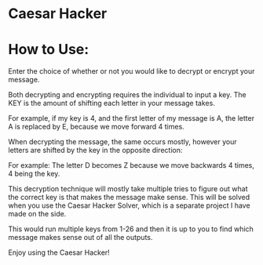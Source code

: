 # Caesar Hacker

# How to Use:

Enter the choice of whether or not you would like to decrypt or encrypt your message.

Both decrypting and encrypting requires the individual to input a key.
The KEY is the amount of shifting each letter in your message takes.

For example, if my key is 4, and the first letter of my message is A,
the letter A is replaced by E, because we move forward 4 times.

When decrypting the message, the same occurs mostly, however your letters are shifted by the key in the opposite direction:

For example: The letter D becomes Z because we move backwards 4 times, 4 being the key.

This decryption technique will mostly take multiple tries to figure out what the correct key is that makes the message make sense. This will be solved when you use the Caesar Hacker Solver, which is a separate project I have made on the side.

This would run multiple keys from 1-26 and then it is up to you to find which message makes sense out of all the outputs.

Enjoy using the Caesar Hacker!